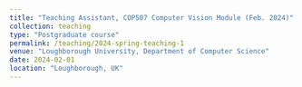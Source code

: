```yaml
---
title: "Teaching Assistant, COP507 Computer Vision Module (Feb. 2024)"
collection: teaching
type: "Postgraduate course"
permalink: /teaching/2024-spring-teaching-1
venue: "Loughborough University, Department of Computer Science"
date: 2024-02-01
location: "Loughborough, UK"
---
```



<!-- As a Teaching Assistant for the Computer Vision Module, my primary objective is to support postgraduate students during lab sessions as they develop their skills in various image processing techniques. This module covers a wide range of topics, from basic image manipulation to advanced filtering and edge detection methods. My key responsibilities during the lab sessions include:

* Assisting with image processing tasks: Helping students understand and implement essential image processing techniques such as generating image negatives, adjusting image gamma, and performing histogram equalization and matching.
* Supporting students in using Matlab's image processing toolbox: Guiding students through the application of pre-built functions and tools in Matlab's toolbox, and helping them compare their custom implementations with built-in solutions.
* Aiding in implementing image filtering techniques: Providing assistance as students explore different spatial image filtering methods, such as mean and Gaussian filters, and guiding them in applying these filters to enhance and restore images.
* Facilitating edge detection and image sharpening: Assisting students in understanding and implementing edge detection methods, including the use of Laplacian filters, and helping them apply these techniques to sharpen images effectively.

By actively engaging with students and providing comprehensive support during lab sessions, I strive to create a productive learning environment that nurtures students' passion for computer vision and equips them with the skills needed to excel in their future endeavors. -->


